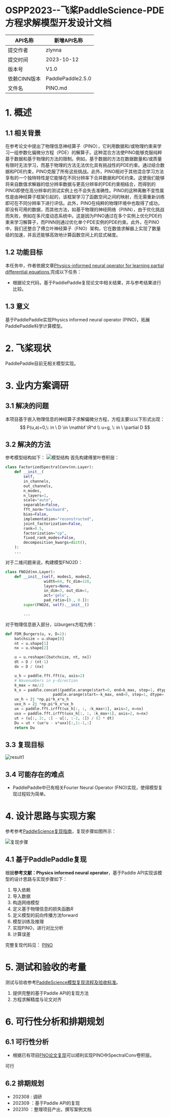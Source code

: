 # OSPP2023--飞桨PaddleScience-PDE方程求解模型开发设计文档

| API名称 | 新增API名称 |
| --- | --- |
| 提交作者 | zlynna |
| 提交时间 | 2023-10-12 |
| 版本号 | V1.0 |
| 依赖CINN版本 | PaddlePaddle2.5.0 |
| 文件名 | PINO.md |

# 1. 概述

## 1.1 相关背景

在参考论文中提出了物理信息神经算子（PINO），它利用数据和/或物理约束来学习一组参数化偏微分方程（PDE）的解算子。这种混合方法使PINO能够克服纯粹基于数据和基于物理的方法的限制。例如，基于数据的方法在数据数量和/或质量有限时无法学习，而基于物理的方法无法优化具有挑战性的PDE约束。通过结合数据和PDE约束，PINO克服了所有这些挑战。此外，PINO相对于其他混合学习方法享有的一个独特特性是它能够在不同分辨率下合并数据和PDE约束。这使我们能够将来自数值求解器的低分辨率数据与更高分辨率的PDE约束相结合，而得到的PINO即使在高分辨率的测试实例上也不会失去准确性。PINO的这种离散不变性属性是由神经算子框架引起的，该框架学习了函数空间之间的映射，而无需重新训练即可在不同分辨率下进行评估。此外，PINO在纯粹的物理环境中也取得了成功，即没有可用的数据，而其他方法，如基于物理的神经网络（PINN），由于优化挑战而失败，例如在多尺度动态系统中。这是因为PINO通过在多个实例上优化PDE约束来学习解算子，而PINN则通过优化单个PDE实例的PDE约束。此外，在PINO中，我们还整合了傅立叶神经算子（FNO）架构，它在数值求解器上实现了数量级的加速，并且还能够高效地计算函数空间上的显式梯度。

## 1.2 功能目标

本任务中，作者依据文章[Physics-informed neural operator for learning partial differential equations](https://arxiv.org/abs/2111.03794),完成以下任务：

- 根据论文代码，基于PaddlePaddle复现论文中相关结果，并与参考结果进行比较。

## 1.3 意义

基于PaddlePaddle实现Physics informed neural operator (PINO)，拓展PaddlePaddle科学计算模型。

# 2. 飞桨现状

PaddlePaddle目前无相关模型实现。

# 3. 业内方案调研

## 3.1 解决的问题

本项目基于嵌入物理信息的神经算子求解偏微分方程，方程主要以以下形式出现：
$$
P(u,a)=0,\: in \ D \in \mathbf \R^d \\
u=g, \: in \ \partial D
$$

## 3.2 解决的方法

参考模型结构如下：
![模型结构](figs/fig2.png)
首先构建傅里叶卷积层：

```python
class FactorizedSpectralConv(nn.Layer):
    def __init__(
        self,
        in_channels,
        out_channels,
        n_modes,
        n_layers=1,
        scale="auto",
        separable=False,
        fft_norm="backward",
        bias=False,
        implementation="reconstructed",
        joint_factorization=False,
        rank=0.5,
        factorization="cp",
        fixed_rank_modes=False,
        decomposition_kwargs=dict(),
    ):
    ...
```

对于二维问题来说，构建模型FNO2D：

```python
class FNO2d(nn.Layer):
    def __init__(self, modes1, modes2,
                 width=64, fc_dim=128,
                 layers=None,
                 in_dim=3, out_dim=1,
                 act='gelu',
                 pad_ratio=[0., 0.]):
        super(FNO2d, self).__init__()

        ...
```

对于物理信息嵌入部分，以burgers方程为例：

```python
def FDM_Burgers(u, v, D=1):
    batchsize = u.shape[0]
    nt = u.shape[1]
    nx = u.shape[2]

    u = u.reshape([batchsize, nt, nx])
    dt = D / (nt-1)
    dx = D / (nx)

    u_h = paddle.fft.fft(u, axis=2)
    # Wavenumbers in y-direction
    k_max = nx//2
    k_x = paddle.concat((paddle.arange(start=0, end=k_max, step=1, dtype='float32'),
                     paddle.arange(start=-k_max, end=0, step=1, dtype='float32')), 0).reshape([1,1,nx])
    ux_h = 2j *np.pi*k_x*u_h
    uxx_h = 2j *np.pi*k_x*ux_h
    ux = paddle.fft.irfft(ux_h[:, :, :k_max+1], axis=2, n=nx)
    uxx = paddle.fft.irfft(uxx_h[:, :, :k_max+1], axis=2, n=nx)
    ut = (u[:, 2:, :] - u[:, :-2, :]) / (2 * dt)
    Du = ut + (ux*u - v*uxx)[:,1:-1,:]
    return Du
```

## 3.3 复现目标

![result1](figs/fig1.png)

## 3.4 可能存在的难点

- PaddlePaddle中已有相关Fourier Neural Operator (FNO)实现，使得模型复现过程较为简单。

# 4. 设计思路与实现方案

参考参考[PaddleScience复现指南](https://paddlescience-docs.readthedocs.io/zh/release-1.2/zh/reproduction/#2)，复现步骤如图所示：

![复现步骤](https://paddlescience-docs.readthedocs.io/zh/release-1.2/images/overview/reproduction_process.png)

## 4.1 基于PaddlePaddle复现

根据**参考文献：Physics informed neural operator**，基于Paddle API实现该模型的设计思路与实现步骤如下：

1. 导入依赖
2. 导入数据
3. 构造网络模型
5. 定义基于物理信息的损失函数$R$
6. 定义模型的前向传播方法forward
7. 模型训练及推理
8. 实现PINO，进行对比分析
9. 计算误差

完整复现代码见：
[PINO](https://aistudio.baidu.com/projectdetail/6625305)

# 5. 测试和验收的考量

测试与验收参考[PaddleScience模型复现流程及验收标准](https://paddlescience-docs.readthedocs.io/zh/release-1.2/zh/reproduction/)。

1. 提供完整的基于Paddle API的复现方法
2. 方程求解精度与论文对齐

# 6. 可行性分析和排期规划

## 6.1 可行性分析

- 根据已有项目[FNO论文复现](https://aistudio.baidu.com/projectdetail/6733508?contributionType=1)可以顺利实现PINO中SpectralConv卷积层。

可行

## 6.2 排期规划

- 202308 : 调研
- 202309 ：基于Paddle API的复现
- 202310 ：整理项目产出，撰写案例文档
